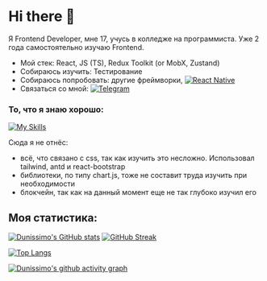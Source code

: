 # Hi there 👋

Я Frontend Developer, мне 17, учусь в колледже на программиста. Уже 2 года самостоятельно изучаю Frontend. 

- Мой стек: React, JS (TS), Redux Toolkit (or MobX, Zustand)
- Собираюсь изучить: Тестирование
- Собираюсь попробовать: другие фреймворки, [![React Native](https://img.shields.io/badge/-React%20Native-blue)](https://reactnative.dev/)
- Связаться со мной: [![Telegram](https://img.shields.io/badge/-Dunissimo-gray?style=flat&logo=Telegram&logoColor=white)](https://t.me/Dunissimmo)

### То, что я знаю хорошо:

[![My Skills](https://skillicons.dev/icons?i=html,css,js,react,redux,ts,git,github,figma,linux,nodejs,vscode)](https://skillicons.dev)

Сюда я не отнёс:
- всё, что связано с css, так как изучить это несложно. Использовал tailwind, antd и react-bootstrap
- библиотеки, по типу chart.js, тоже не составит труда изучить при необходимости
- блокчейн, так как на данный момент еще не так глубоко изучил его

<!--
Here are some ideas to get you started:

- 🔭 I’m currently working on ...
- 🌱 I’m currently learning ...
- 👯 I’m looking to collaborate on ...
- 💬 Ask me about ...
- 📫 How to reach me: ...
- ⚡ Fun fact: ...
-->

## Моя статистика: 

[![Dunissimo's GitHub stats](https://github-readme-stats.vercel.app/api?username=Dunissimo&show_icons=true)](https://github.com/anuraghazra/github-readme-stats) 
[![GitHub Streak](https://streak-stats.demolab.com/?user=Dunissimo)](https://git.io/streak-stats)

[![Top Langs](https://github-readme-stats.vercel.app/api/top-langs/?username=Dunissimo&langs_count=10)](https://github.com/anuraghazra/github-readme-stats)

[![Dunissimo's github activity graph](https://github-readme-activity-graph.vercel.app/graph?username=Dunissimo&&bg_color=ffffff&color=000000&title_color=000000&line=fb8c00&point=0000FF)](https://github.com/Dunissimo/github-readme-activity-graph)

